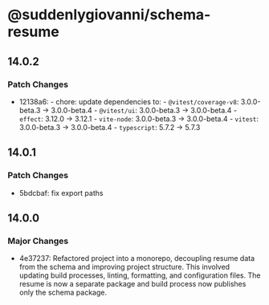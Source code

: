 # @suddenlygiovanni/schema-resume

## 14.0.2

### Patch Changes

- 12138a6: - chore: update dependencies to: - `@vitest/coverage-v8`: 3.0.0-beta.3 → 3.0.0-beta.4 - `@vitest/ui`: 3.0.0-beta.3 → 3.0.0-beta.4 - `effect`: 3.12.0 → 3.12.1 - `vite-node`: 3.0.0-beta.3 → 3.0.0-beta.4 - `vitest`: 3.0.0-beta.3 → 3.0.0-beta.4 - `typescript`: 5.7.2 → 5.7.3

## 14.0.1

### Patch Changes

- 5bdcbaf: fix export paths

## 14.0.0

### Major Changes

- 4e37237: Refactored project into a monorepo, decoupling resume data from the schema and improving project
  structure. This involved updating build processes, linting, formatting, and configuration files. The
  resume is now a separate package and build process now publishes only the schema package.
